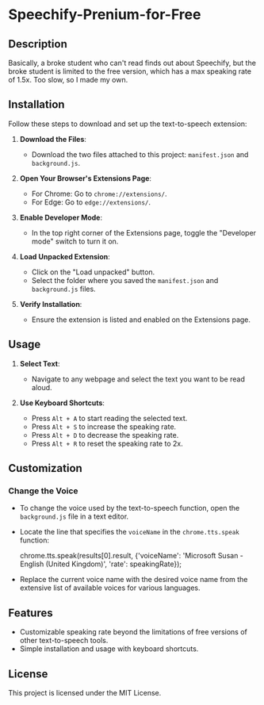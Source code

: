 # Speechify-Prenium-for-Free

## Description

Basically, a broke student who can't read finds out about Speechify, but the broke student is limited to the free version, which has a max speaking rate of 1.5x. Too slow, so I made my own.

## Installation

Follow these steps to download and set up the text-to-speech extension:

1. **Download the Files**:
   - Download the two files attached to this project: `manifest.json` and `background.js`.

2. **Open Your Browser's Extensions Page**:
   - For Chrome: Go to `chrome://extensions/`.
   - For Edge: Go to `edge://extensions/`.

3. **Enable Developer Mode**:
   - In the top right corner of the Extensions page, toggle the "Developer mode" switch to turn it on.

4. **Load Unpacked Extension**:
   - Click on the "Load unpacked" button.
   - Select the folder where you saved the `manifest.json` and `background.js` files.

5. **Verify Installation**:
   - Ensure the extension is listed and enabled on the Extensions page.

## Usage

1. **Select Text**:
   - Navigate to any webpage and select the text you want to be read aloud.

2. **Use Keyboard Shortcuts**:
   - Press `Alt + A` to start reading the selected text.
   - Press `Alt + S` to increase the speaking rate.
   - Press `Alt + D` to decrease the speaking rate.
   - Press `Alt + R` to reset the speaking rate to 2x.

## Customization

### Change the Voice

- To change the voice used by the text-to-speech function, open the `background.js` file in a text editor.
- Locate the line that specifies the `voiceName` in the `chrome.tts.speak` function:
  
  chrome.tts.speak(results[0].result, {'voiceName': 'Microsoft Susan - English (United Kingdom)', 'rate': speakingRate});

- Replace the current voice name with the desired voice name from the extensive list of available voices for various languages.

## Features

- Customizable speaking rate beyond the limitations of free versions of other text-to-speech tools.
- Simple installation and usage with keyboard shortcuts.

## License

This project is licensed under the MIT License.
